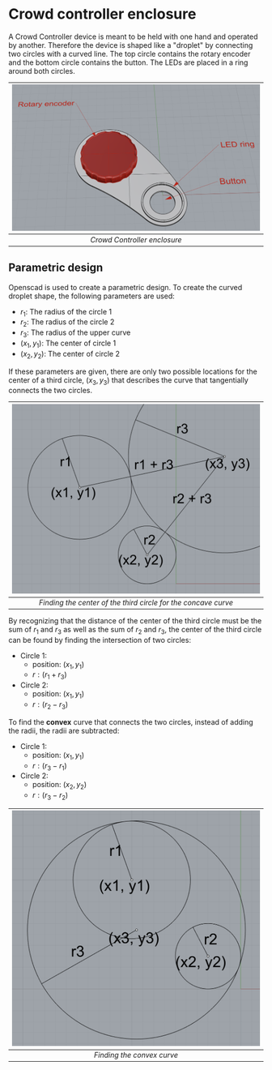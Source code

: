 # Crowd controller enclosure

A Crowd Controller device is meant to be held with one hand and operated by another. Therefore the device is shaped like a "droplet" by connecting two circles with a curved line. The top circle contains the rotary encoder and the bottom circle contains the button. The LEDs are placed in a ring around both circles.

|![cc_enclosure](cc_enclosure.png)|
|:--:|
| *Crowd Controller enclosure* |

## Parametric design

Openscad is used to create a parametric design. To create the curved droplet shape, the following parameters are used:

- $r_1$: The radius of the circle 1
- $r_2$: The radius of the circle 2
- $r_3$: The radius of the upper curve
- $(x_1, y_1)$: The center of circle 1
- $(x_2, y_2)$: The center of circle 2

If these parameters are given, there are only two possible locations for the center of a third circle, $(x_3, y_3)$ that describes the curve that tangentially connects the two circles. 

|![](parametric_enclosure_1.png)|
|:--:|
| *Finding the center of the third circle for the concave curve* |

By recognizing that the distance of the center of the third circle must be the sum of $r_1$ and $r_3$ as well as the sum of $r_2$ and $r_3$, the center of the third circle can be found by finding the intersection of two circles:

- Circle 1: 
  - position: $(x_1, y_1)$
  - $r: (r_1 + r_3)$
- Circle 2: 
  - position: $(x_1, y_1)$
  - $r: (r_2 - r_3)$

To find the **convex** curve that connects the two circles, instead of adding the radii, the radii are subtracted:

- Circle 1: 
  - position: $(x_1, y_1)$
  - $r: (r_3 - r_1)$
- Circle 2: 
  - position: $(x_2, y_2)$
  - $r: (r_3 - r_2)$

  
|![](parametric_enclusure_2.png)|
|:--:|
| *Finding the convex curve* |